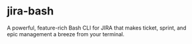 # jira-bash
 A powerful, feature-rich Bash CLI for JIRA that makes ticket, sprint, and epic management a breeze from your terminal.
